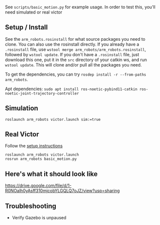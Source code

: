 See `scripts/basic_motion.py` for example usage. In order to test this, you'll need simulated or real victor

## Setup / Install

See the `arm_robots.rosinstall` for what source packages you need to clone. You can also use the rosinstall directly. If you already have a `.rosinstall` file, use `wstool merge arm_robots/arm_robots.rosinstall`, followed by `wstool update`. If you don't have a `.rosinstall` file, just download this one, put it in the `src` directory of your catkin ws, and run `wstool update`. This will clone and/or pull all the packages you need.

To get the dependencies, you can try `rosdep install -r --from-paths arm_robots`.

Apt dependencies:
`sudo apt install ros-noetic-pybind11-catkin ros-noetic-joint-trajectory-controller`

## Simulation

    roslaunch arm_robots victor.launch sim:=true


## Real Victor
Follow the [setup instructions](https://github.com/UM-ARM-Lab/documentation/wiki/Victor#quick-start)

    roslaunch arm_robots victor.launch
    rosrun arm_robots basic_motion.py
    


## Here's what it should look like

https://drive.google.com/file/d/1-R0NOalh0yAsff310mjcobYLGQLQ7oJZ/view?usp=sharing

## Troubleshooting
- Verify Gazebo is unpaused
